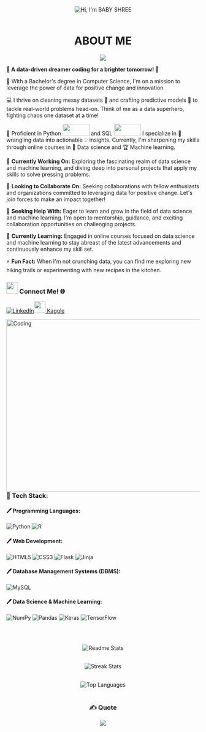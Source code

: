 <div align="center">

<img src="https://readme-typing-svg.herokuapp.com/?font=Righteous&size=40&center=true&vCenter=true&width=500&height=70&duration=3000&lines=Hey+There!+👩🏻‍💻;+I'm+BABY+SHREE!+👩🏻‍💻;" alt="Hi, I'm BABY SHREE" />
<br></br>

# ABOUT ME 

[![](https://visitcount.itsvg.in/api?id=Babyshree&icon=0&color=1)](https://visitcount.itsvg.in) </div>
**💫 A data-driven dreamer coding for a brighter tomorrow! 🌟**

🌟 With a Bachelor's degree in Computer Science, I'm on a mission to leverage the power of data for positive change and innovation.

💻 I thrive on cleaning messy datasets 🧹 and crafting predictive models 🤖 to tackle real-world problems head-on. Think of me as a data superhero, fighting chaos one dataset at a time!

📝 Proficient in Python [<img src="https://media.giphy.com/media/coxQHKASG60HrHtvkt/giphy.gif" width="70" height="30">](https://giphy.com/gifs/coxQHKASG60HrHtvkt) and SQL [<img src="https://media.giphy.com/media/vISmwpBJUNYzukTnVx/giphy.gif" width="70" height="30">](https://giphy.com/gifs/vISmwpBJUNYzukTnVx)
I specialize in 💭 wrangling data into actionable 💡 insights. Currently, I'm sharpening my skills through online courses in 📙 Data science and 🏆 Machine learning.

🔭 **Currently Working On:** Exploring the fascinating realm of data science and machine learning, and diving deep into personal projects that apply my skills to solve pressing problems.

👯 **Looking to Collaborate On:** Seeking collaborations with fellow enthusiasts and organizations committed to leveraging data for positive change. Let's join forces to make an impact together!

🤝 **Seeking Help With:** Eager to learn and grow in the field of data science and machine learning. I'm open to mentorship, guidance, and exciting collaboration opportunities on challenging projects.

🌱 **Currently Learning:** Engaged in online courses focused on data science and machine learning to stay abreast of the latest advancements and continuously enhance my skill set.

⚡ **Fun Fact:** When I'm not crunching data, you can find me exploring new hiking trails or experimenting with new recipes in the kitchen.


### <img src="https://media.giphy.com/media/hvRJCLFzcasrR4ia7z/giphy.gif" width="30"> Connect Me! 🌐
<div align="left">

  [![LinkedIn](https://img.shields.io/badge/LinkedIn-%230077B5.svg?logo=linkedin&logoColor=white)](https://linkedin.com/in/https://www.linkedin.com/in/baby-shree-j-084406286/)[<img src="https://www.vectorlogo.zone/logos/kaggle/kaggle-icon.svg" width="30" /> Kaggle](https://www.kaggle.com/babyshree)
</div>

<img align="right" alt="Coding" width="550" height="450" src="https://5.imimg.com/data5/SELLER/Default/2021/7/MQ/ZU/UP/114292429/b-voc-data-science-500x500.jpeg">

### 📑 Tech Stack:
#### 🖊️ Programming Languages:
![Python](https://img.shields.io/badge/python-3670A0?style=for-the-badge&logo=python&logoColor=ffdd54) ![R](https://img.shields.io/badge/r-%23276DC3.svg?style=for-the-badge&logo=r&logoColor=white)

#### 🖊️ Web Development:
![HTML5](https://img.shields.io/badge/html5-%23E34F26.svg?style=for-the-badge&logo=html5&logoColor=white) ![CSS3](https://img.shields.io/badge/css3-%231572B6.svg?style=for-the-badge&logo=css3&logoColor=white) ![Flask](https://img.shields.io/badge/flask-%23000.svg?style=for-the-badge&logo=flask&logoColor=white) ![Jinja](https://img.shields.io/badge/jinja-white.svg?style=for-the-badge&logo=jinja&logoColor=black) 

#### 🖊️ Database Management Systems (DBMS):
![MySQL](https://img.shields.io/badge/mysql-%2300000f.svg?style=for-the-badge&logo=mysql&logoColor=white) 

#### 🖊️ Data Science & Machine Learning:
![NumPy](https://img.shields.io/badge/numpy-%23013243.svg?style=for-the-badge&logo=numpy&logoColor=white) ![Pandas](https://img.shields.io/badge/pandas-%23150458.svg?style=for-the-badge&logo=pandas&logoColor=white) ![Keras](https://img.shields.io/badge/Keras-%23D00000.svg?style=for-the-badge&logo=Keras&logoColor=white) ![TensorFlow](https://img.shields.io/badge/TensorFlow-%23FF6F00.svg?style=for-the-badge&logo=TensorFlow&logoColor=white) 

<div align="center">
 <br/><br/>
 
![Readme Stats](https://github-readme-stats-salesp07.vercel.app/api?username=Babyshree&count_private=true&show_icons=true&theme=react&rank_icon=github&border_radius=10)
<br/><br/>

![Streak Stats](https://github-readme-streak-stats-salesp07.vercel.app/?user=Babyshree&count_private=true&theme=react&border_radius=10)
<br/><br/>

![Top Languages](https://github-readme-stats-salesp07.vercel.app/api/top-langs/?username=Babyshree&hide=HTML&langs_count=8&layout=compact&theme=react&border_radius=10&size_weight=0.5&count_weight=0.5&exclude_repo=github-readme-stats)
<br/><br/>

### ✍️ Quote
![](https://quotes-github-readme.vercel.app/api?type=horizontal&theme=radical)

</div>

